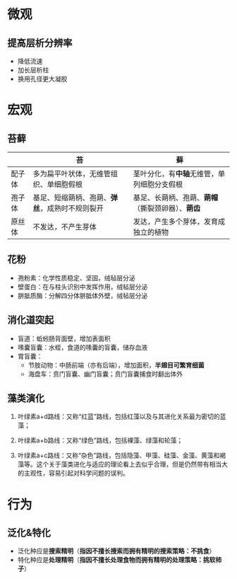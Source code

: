 # 微观
## 提高层析分辨率
- 降低流速
- 加长层析柱
- 换用孔径更大凝胶
# 宏观
## 苔藓

|     | 苔                          | 藓                              |
| --- | -------------------------- | ------------------------------ |
| 配子体 | 多为扁平叶状体，无维管组织、单细胞假根        | 茎叶分化，有**中轴**无维管，单列细胞分支假根       |
| 孢子体 | 基足、短缩蒴柄、孢蒴、**弹丝**，成熟时不规则裂开 | 基足、长蒴柄、孢蒴、**蒴帽**（撕裂颈卵器）、**蒴齿** |
| 原丝体 | 不发达，不产生芽体                  | 发达，产生多个芽体，发育成独立的植物             |

## 花粉
- 孢粉素：化学性质稳定、坚固，绒毡层分泌
- 壁蛋白：在与柱头识别中发挥作用，绒毡层分泌
- 胼胝质酶：分解四分体胼胝体外壁，绒毡层分泌
## 消化道突起
- 盲道：蚯蚓肠背面壁，增加表面积
- 嗉囊盲囊：水蛭，食道的嗉囊的盲囊，储存血液
- 胃盲囊：
	- 节肢动物：中肠前端（亦有后端），增加面积，**半翅目可繁育细菌**
	- 海盘车：贲门盲囊、幽门盲囊；贲门盲囊捕食时翻出体外
## 藻类演化
1. 叶绿素a+d路线：又称“红蓝”路线，包括红藻以及与其进化关系最为密切的蓝藻；

2. 叶绿素a+b路线：又称“绿色”路线，包括裸藻、绿藻和轮藻；

3. 叶绿素a+c路线：又称“杂色”路线，包括隐藻、甲藻、硅藻、金藻、黄藻和褐藻等。这个关于藻类进化与适应的理论看上去似乎合理，但是仍然带有相当大的主观性，容易引起对科学问题的误判。
# 行为
## 泛化&特化
- 泛化种应是**搜索精明**（**指因不擅长搜索而拥有精明的搜索策略：不挑食**）
- 特化种应是**处理精明**（**指因不擅长处理食物而拥有精明的处理策略：挑软柿子**）
